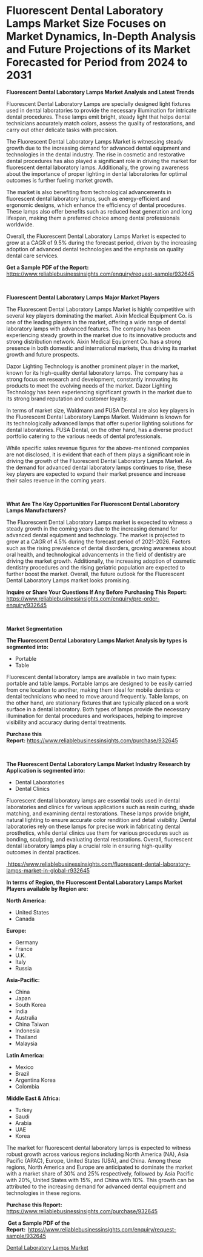 <p><h1>Fluorescent Dental Laboratory Lamps Market Size Focuses on Market Dynamics, In-Depth Analysis and Future Projections of its Market Forecasted for Period from 2024 to 2031</h1></p><p><strong>Fluorescent Dental Laboratory Lamps Market Analysis and Latest Trends</strong></p>
<p><p>Fluorescent Dental Laboratory Lamps are specially designed light fixtures used in dental laboratories to provide the necessary illumination for intricate dental procedures. These lamps emit bright, steady light that helps dental technicians accurately match colors, assess the quality of restorations, and carry out other delicate tasks with precision.</p><p>The Fluorescent Dental Laboratory Lamps Market is witnessing steady growth due to the increasing demand for advanced dental equipment and technologies in the dental industry. The rise in cosmetic and restorative dental procedures has also played a significant role in driving the market for fluorescent dental laboratory lamps. Additionally, the growing awareness about the importance of proper lighting in dental laboratories for optimal outcomes is further fueling market growth.</p><p>The market is also benefiting from technological advancements in fluorescent dental laboratory lamps, such as energy-efficient and ergonomic designs, which enhance the efficiency of dental procedures. These lamps also offer benefits such as reduced heat generation and long lifespan, making them a preferred choice among dental professionals worldwide.</p><p>Overall, the Fluorescent Dental Laboratory Lamps Market is expected to grow at a CAGR of 9.5% during the forecast period, driven by the increasing adoption of advanced dental technologies and the emphasis on quality dental care services.</p></p>
<p><strong>Get a Sample PDF of the Report:&nbsp;</strong> <a href="https://www.reliablebusinessinsights.com/enquiry/request-sample/932645">https://www.reliablebusinessinsights.com/enquiry/request-sample/932645</a></p>
<p>&nbsp;</p>
<p><strong>Fluorescent Dental Laboratory Lamps Major Market Players</strong></p>
<p><p>The Fluorescent Dental Laboratory Lamps Market is highly competitive with several key players dominating the market. Aixin Medical Equipment Co. is one of the leading players in the market, offering a wide range of dental laboratory lamps with advanced features. The company has been experiencing steady growth in the market due to its innovative products and strong distribution network. Aixin Medical Equipment Co. has a strong presence in both domestic and international markets, thus driving its market growth and future prospects.</p><p>Dazor Lighting Technology is another prominent player in the market, known for its high-quality dental laboratory lamps. The company has a strong focus on research and development, constantly innovating its products to meet the evolving needs of the market. Dazor Lighting Technology has been experiencing significant growth in the market due to its strong brand reputation and customer loyalty.</p><p>In terms of market size, Waldmann and FUSA Dental are also key players in the Fluorescent Dental Laboratory Lamps Market. Waldmann is known for its technologically advanced lamps that offer superior lighting solutions for dental laboratories. FUSA Dental, on the other hand, has a diverse product portfolio catering to the various needs of dental professionals.</p><p>While specific sales revenue figures for the above-mentioned companies are not disclosed, it is evident that each of them plays a significant role in driving the growth of the Fluorescent Dental Laboratory Lamps Market. As the demand for advanced dental laboratory lamps continues to rise, these key players are expected to expand their market presence and increase their sales revenue in the coming years.</p></p>
<p>&nbsp;</p>
<p><strong>What Are The Key Opportunities For Fluorescent Dental Laboratory Lamps Manufacturers?</strong></p>
<p><p>The Fluorescent Dental Laboratory Lamps market is expected to witness a steady growth in the coming years due to the increasing demand for advanced dental equipment and technology. The market is projected to grow at a CAGR of 4.5% during the forecast period of 2021-2026. Factors such as the rising prevalence of dental disorders, growing awareness about oral health, and technological advancements in the field of dentistry are driving the market growth. Additionally, the increasing adoption of cosmetic dentistry procedures and the rising geriatric population are expected to further boost the market. Overall, the future outlook for the Fluorescent Dental Laboratory Lamps market looks promising.</p></p>
<p><strong>Inquire or Share Your Questions If Any Before Purchasing This Report:</strong> <a href="https://www.reliablebusinessinsights.com/enquiry/pre-order-enquiry/932645">https://www.reliablebusinessinsights.com/enquiry/pre-order-enquiry/932645</a></p>
<p>&nbsp;</p>
<p><strong>Market Segmentation</strong></p>
<p><strong>The Fluorescent Dental Laboratory Lamps Market Analysis by types is segmented into:</strong></p>
<p><ul><li>Portable</li><li>Table</li></ul></p>
<p><p>Fluorescent dental laboratory lamps are available in two main types: portable and table lamps. Portable lamps are designed to be easily carried from one location to another, making them ideal for mobile dentists or dental technicians who need to move around frequently. Table lamps, on the other hand, are stationary fixtures that are typically placed on a work surface in a dental laboratory. Both types of lamps provide the necessary illumination for dental procedures and workspaces, helping to improve visibility and accuracy during dental treatments.</p></p>
<p><strong>Purchase this Report:&nbsp;</strong><a href="https://www.reliablebusinessinsights.com/purchase/932645">https://www.reliablebusinessinsights.com/purchase/932645</a></p>
<p>&nbsp;</p>
<p><strong>The Fluorescent Dental Laboratory Lamps Market Industry Research by Application is segmented into:</strong></p>
<p><ul><li>Dental Laboratories</li><li>Dental Clinics</li></ul></p>
<p><p>Fluorescent dental laboratory lamps are essential tools used in dental laboratories and clinics for various applications such as resin curing, shade matching, and examining dental restorations. These lamps provide bright, natural lighting to ensure accurate color rendition and detail visibility. Dental laboratories rely on these lamps for precise work in fabricating dental prosthetics, while dental clinics use them for various procedures such as bonding, sculpting, and evaluating dental restorations. Overall, fluorescent dental laboratory lamps play a crucial role in ensuring high-quality outcomes in dental practices.</p></p>
<p><a href="https://www.reliablebusinessinsights.com/fluorescent-dental-laboratory-lamps-market-in-global-r932645">&nbsp;https://www.reliablebusinessinsights.com/fluorescent-dental-laboratory-lamps-market-in-global-r932645</a></p>
<p><strong>In terms of Region, the Fluorescent Dental Laboratory Lamps Market Players available by Region are:</strong></p>
<p>
    <p> <strong> North America: </strong>
        <ul>
            <li>United States</li>
            <li>Canada</li>
        </ul>
        </p> 
    <p> <strong> Europe: </strong>
        <ul>
            <li>Germany</li>
            <li>France</li>
            <li>U.K.</li>
            <li>Italy</li>
            <li>Russia</li>
        </ul>
        </p> 
    <p> <strong> Asia-Pacific: </strong>
        <ul>
            <li>China</li>
            <li>Japan</li>
            <li>South Korea</li>
            <li>India</li>
            <li>Australia</li>
            <li>China Taiwan</li>
            <li>Indonesia</li>
            <li>Thailand</li>
            <li>Malaysia</li>
        </ul>
        </p> 
    <p> <strong> Latin America: </strong>
        <ul>
            <li>Mexico</li>
            <li>Brazil</li>
            <li>Argentina Korea</li>
            <li>Colombia</li>
        </ul>
        </p> 
    <p> <strong> Middle East & Africa: </strong>
        <ul>
            <li>Turkey</li>
            <li>Saudi</li>
            <li>Arabia</li>
            <li>UAE</li>
            <li>Korea</li>
        </ul>
    </p>
    </p>
<p><p>The market for fluorescent dental laboratory lamps is expected to witness robust growth across various regions including North America (NA), Asia Pacific (APAC), Europe, United States (USA), and China. Among these regions, North America and Europe are anticipated to dominate the market with a market share of 30% and 25% respectively, followed by Asia Pacific with 20%, United States with 15%, and China with 10%. This growth can be attributed to the increasing demand for advanced dental equipment and technologies in these regions.</p></p>
<p><strong>Purchase this Report: </strong><a href="https://www.reliablebusinessinsights.com/purchase/932645">https://www.reliablebusinessinsights.com/purchase/932645</a></p>
<p>&nbsp;<strong>Get a Sample PDF of the Report:&nbsp;&nbsp;</strong><a href="https://www.reliablebusinessinsights.com/enquiry/request-sample/932645">https://www.reliablebusinessinsights.com/enquiry/request-sample/932645</a></p>
<p><strong></strong></p>
<p><p><a href="https://github.com/nafisalvee228/Market-Research-Report-List-2/blob/main/dental-laboratory-lamps-market.md">Dental Laboratory Lamps Market</a></p></p>